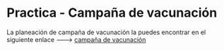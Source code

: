 # Practica  - Campaña de vacunación

La planeación de campaña de vacunación la puedes encontrar en el siguiente enlace --->  [campaña de vacunación](https://miro.com/app/board/uXjVOFYfkQY=/?invite_link_id=820947226077)